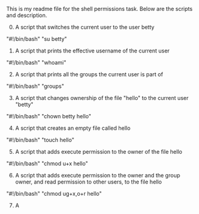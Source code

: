 This is my readme file for the shell permissions task. Below are the scripts and description.

0. A script that switches the current user to the user betty

"#!/bin/bash"
"su betty"

1. A script that prints the effective username of the current user

"#!/bin/bash"
"whoami"

2. A script that prints all the groups the current user is part of

"#!/bin/bash"
"groups"

3. A script that changes ownership of the file "hello" to the current user "betty"

"#!/bin/bash"
"chown betty hello"

4. A script that creates an empty file called hello

"#!/bin/bash"
"touch hello"

5. A script that adds execute permission to the owner of the file hello

"#!/bin/bash"
"chmod u+x hello"

6. A script that adds execute permission to the owner and the group owner, and read permission to other users, to the file hello

"#!/bin/bash"
"chmod ug+x,o+r hello"

7. A
